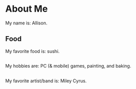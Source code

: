 # About Me
My name is: Allison.

## Food
My favorite food is: sushi.

## 
My hobbies are: PC (& mobile) games, painting, and baking.

##
My favorite artist/band is: Miley Cyrus.